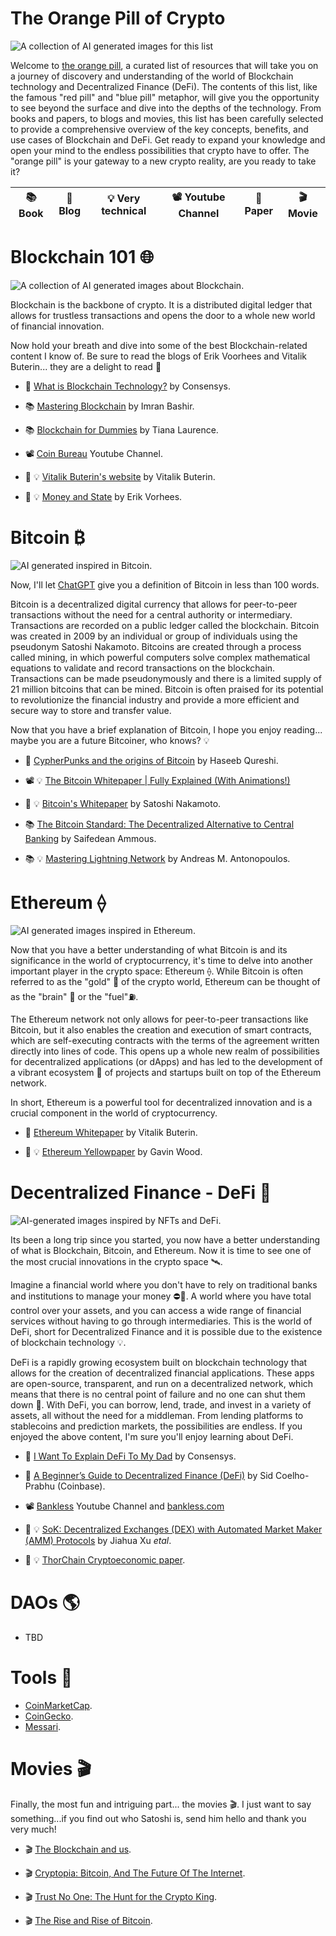 # The Orange Pill of Crypto

![A collection of AI generated images for this list](/images/banner.svg "A collection of AI generated images for this List")

Welcome to [the orange pill](https://www.patozavala.com/the-ultimate-list-to-learning-blockchain-technology/), a curated list of resources that will take you on a journey of discovery and understanding of the world of Blockchain technology and Decentralized Finance (DeFi). The contents of this list, like the famous "red pill" and "blue pill" metaphor, will give you the opportunity to see beyond the surface and dive into the depths of the technology. From books and papers, to blogs and movies, this list has been carefully selected to provide a comprehensive overview of the key concepts, benefits, and use cases of Blockchain and DeFi. Get ready to expand your knowledge and open your mind to the endless possibilities that crypto have to offer. The "orange pill" is your gateway to a new crypto reality, are you ready to take it?



| 📚 Book | 📝 Blog | 💡 Very technical | 📽️ Youtube Channel | 📃 Paper | 🎬 Movie |
| ----------- | ----------- | -----------  | ----------- | ----------- | ----------- |


# Blockchain 101 🌐
![A collection of AI generated images about Blockchain.](/images/blockchain.svg "A collection of AI generated images about Blockchain.")

Blockchain is the backbone of crypto. It is a distributed digital ledger that allows for trustless transactions and opens the door to a whole new world of financial innovation.

Now hold your breath and dive into some of the best Blockchain-related content I know of. Be sure to read the blogs of Erik Voorhees and Vitalik Buterin... they are a delight to read 🤌

- 📝 [What is Blockchain Technology?](https://consensys.net/knowledge-base/blockchain/) by Consensys.

- 📚 [Mastering Blockchain](https://www.packtpub.com/product/mastering-blockchain/9781787125445) by Imran Bashir.

- 📚 [Blockchain for Dummies](https://www.amazon.com/Blockchain-Dummies-Computers-Tiana-Laurence/dp/1119365597) by Tiana Laurence.

- 📽️ [Coin Bureau](https://youtube.com/@CoinBureau) Youtube Channel.

- 📝 💡 [Vitalik Buterin's website](https://vitalik.ca) by Vitalik Buterin.

- 📝 💡 [Money and State](https://www.moneyandstate.com) by Erik Vorhees.

# Bitcoin ₿

![AI generated inspired in Bitcoin.](/images/bitcoin.svg "A collection of AI generated images inspired in Bitcoin.")

Now, I'll let [ChatGPT](https://openai.com/blog/chatgpt/) give you a definition of Bitcoin in less than 100 words.

Bitcoin is a decentralized digital currency that allows for peer-to-peer transactions without the need for a central authority or intermediary. Transactions are recorded on a public ledger called the blockchain. Bitcoin was created in 2009 by an individual or group of individuals using the pseudonym Satoshi Nakamoto. Bitcoins are created through a process called mining, in which powerful computers solve complex mathematical equations to validate and record transactions on the blockchain. Transactions can be made pseudonymously and there is a limited supply of 21 million bitcoins that can be mined. Bitcoin is often praised for its potential to revolutionize the financial industry and provide a more efficient and secure way to store and transfer value.

Now that you have a brief explanation of Bitcoin, I hope you enjoy reading... maybe you are a future Bitcoiner, who knows? 💡

- 📝 [CypherPunks and the origins of Bitcoin](https://nakamoto.com/the-cypherpunks/) by Haseeb Qureshi.

- 📽️ 💡 [The Bitcoin Whitepaper | Fully Explained (With Animations!)](https://www.youtube.com/watch?v=NoqNhWnjE1Q)

- 📃 💡 [Bitcoin's Whitepaper](https://bitcoin.org/bitcoin.pdf) by Satoshi Nakamoto.

- 📚 [The Bitcoin Standard: The Decentralized Alternative to Central Banking](https://www.amazon.com/Bitcoin-Standard-Decentralized-Alternative-Central-ebook/dp/B07BPM3GZQ) by 
Saifedean Ammous.

- 📚 💡 [Mastering Lightning Network](https://aantonop.com/books/mastering-the-lightning-network/) by Andreas M. Antonopoulos.

# Ethereum ⟠


![AI generated images inspired in Ethereum.](/images/ethereum.svg "AI generated images inspired in Ethereum.")

Now that you have a better understanding of what Bitcoin is and its significance in the world of cryptocurrency, it's time to delve into another important player in the crypto space: Ethereum ⟠. While Bitcoin is often referred to as the "gold" 👑 of the crypto world, Ethereum can be thought of as the "brain" 🧠 or the "fuel"⛽. 

The Ethereum network not only allows for peer-to-peer transactions like Bitcoin, but it also enables the creation and execution of smart contracts, which are self-executing contracts with the terms of the agreement written directly into lines of code. This opens up a whole new realm of possibilities for decentralized applications (or dApps) and has led to the development of a vibrant ecosystem 🚀 of projects and startups built on top of the Ethereum network.

In short, Ethereum is a powerful tool for decentralized innovation and is a crucial component in the world of cryptocurrency.

- 📃 [Ethereum Whitepaper](https://ethereum.org/en/whitepaper/) by Vitalik Buterin.

- 📃 💡 [Ethereum Yellowpaper](https://github.com/ethereum/yellowpaper) by Gavin Wood.

# Decentralized Finance - DeFi 🤑

![AI-generated images inspired by NFTs and DeFi.](/images/defi.svg "AI-generated images inspired by NFTs and DeFi.")

Its been a long trip since you started, you now have a better understanding of what is Blockchain, Bitcoin, and Ethereum.  Now it is time to see one of the most crucial innovations in the crypto space 🛰️.

Imagine a financial world where you don't have to rely on traditional banks and institutions to manage your money ⛔🏦. A world where you have total control over your assets, and you can access a wide range of financial services without having to go through intermediaries. This is the world of DeFi, short for Decentralized Finance and it is possible due to the existence of blockchain technology 💡.

DeFi is a rapidly growing ecosystem built on blockchain technology that allows for the creation of decentralized financial applications. These apps are open-source, transparent, and run on a decentralized network, which means that there is no central point of failure and no one can shut them down 💪. With DeFi, you can borrow, lend, trade, and invest in a variety of assets, all without the need for a middleman. From lending platforms to stablecoins and prediction markets, the possibilities are endless.
If you enjoyed the above content, I'm sure you'll enjoy learning about DeFi.

- 📝 [I Want To Explain DeFi To My Dad](https://consensys.net/blog/codefi/explain-defi-to-your-dad/) by Consensys.

- 📝 [A Beginner’s Guide to Decentralized Finance (DeFi)](https://www.coinbase.com/blog/a-beginners-guide-to-decentralized-finance-defi) by Sid Coelho-Prabhu (Coinbase).

- 📽️ [Bankless](https://youtube.com/@Bankless) Youtube Channel and [bankless.com](https://www.bankless.com/)

- 📃 💡 [SoK: Decentralized Exchanges (DEX) with
Automated Market Maker (AMM) Protocols](https://arxiv.org/pdf/2103.12732.pdf) by Jiahua Xu *etal*.

- 📃 💡 [ThorChain Cryptoeconomic paper](https://github.com/thorchain/Resources/blob/master/Whitepapers/THORChain-Cryptoeconomic-Paper-May2020.pdf). 


# DAOs 🌎

- TBD

# Tools 🔧
- [CoinMarketCap](https://coinmarketcap.com/).
- [CoinGecko](https://www.coingecko.com/).
- [Messari](https://messari.io/research).

# Movies 🎬

Finally, the most fun and intriguing part... the movies 🎬. I just want to say something...if you find out who Satoshi is, send him hello and thank you very much!

- 🎬 [The Blockchain and us](https://blockchain-documentary.com/).

- 🎬 [Cryptopia: Bitcoin, And The Future Of The Internet](https://www.amazon.com/Cryptopia-Bitcoin-Blockchains-Future-Internet/dp/B08HSLGR29).

- 🎬 [Trust No One: The Hunt for the Crypto King](https://www.netflix.com/tudum/articles/trust-no-one-the-hunt-for-the-crypto-king-trailer).

- 🎬 [The Rise and Rise of Bitcoin](https://www.amazon.com/Rise-Bitcoin-Daniel-Mross/dp/B00OGM2ZY2).
